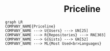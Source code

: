 <h1 align="center">Priceline</h1>

```mermaid
graph LR
COMPANY_NAME{Priceline}
COMPANY_NAME ---> U{Users} ---> UN[25]
COMPANY_NAME ---> R{Repositories} ---> RN[303]
COMPANY_NAME ---> G{Gists} ---> GN[52]
COMPANY_NAME ---> ML{Most Used<br>Languages}
```
